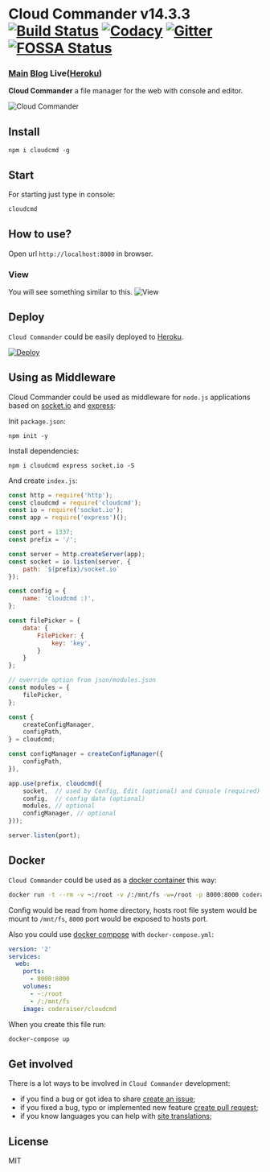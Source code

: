 # Cloud Commander v14.3.3 [![Build Status][BuildStatusIMGURL]][BuildStatusURL] [![Codacy][CodacyIMG]][CodacyURL] [![Gitter][GitterIMGURL]][GitterURL] [![FOSSA Status](https://app.fossa.io/api/projects/git%2Bgithub.com%2Fcoderaiser%2Fcloudcmd.svg?type=shield)](https://app.fossa.io/projects/git%2Bgithub.com%2Fcoderaiser%2Fcloudcmd?ref=badge_shield)

### [Main][MainURL] [Blog][BlogURL] Live([Heroku][HerokuURL])

[NPM_INFO_IMG]:             https://nodei.co/npm/cloudcmd.png
[MainURL]:                  http://cloudcmd.io "Main"
[BlogURL]:                  http://blog.cloudcmd.io "Blog"
[HerokuURL]:                https://cloudcmd.herokuapp.com/ "Heroku"
[BuildStatusURL]:           https://travis-ci.org/coderaiser/cloudcmd  "Build Status"
[BuildStatusIMGURL]:        https://img.shields.io/travis/coderaiser/cloudcmd.svg?style=flat-squere&longCache=true

[BuildAppveyorURL]:         https://ci.appveyor.com/project/coderaiser/cloudcmd
[BuildAppveyorIMGURL]:      https://ci.appveyor.com/api/projects/status/tse6sc8dxrqxqehi?svg=true

[CodacyURL]:                https://www.codacy.com/app/coderaiser/cloudcmd
[CodacyIMG]:                https://api.codacy.com/project/badge/Grade/ddda78be780549ce8754f8d47a8c0e36

[GitterURL]:                https://gitter.im/cloudcmd/hello
[GitterIMGURL]:             https://img.shields.io/gitter/room/coderaiser/cloudcmd.js.svg

[DeployURL]:                https://heroku.com/deploy?template=https://github.com/coderaiser/cloudcmd "Deploy"
[DeployIMG]:                https://www.herokucdn.com/deploy/button.png

**Cloud Commander** a file manager for the web with console and editor.

![Cloud Commander](https://cloudcmd.io/img/logo/cloudcmd.png "Cloud Commander")

## Install

```
npm i cloudcmd -g
```
## Start

For starting just type in console:

```sh
cloudcmd
```

## How to use?

Open url `http://localhost:8000` in browser.

### View

You will see something similar to this.
![View](https://cloudcmd.io/img/screen/view.png "View")


## Deploy
`Cloud Commander` could be easily deployed to [Heroku][DeployURL].

[![Deploy][DeployIMG]][DeployURL]

## Using as Middleware

Cloud Commander could be used as middleware for `node.js` applications based on [socket.io](http://socket.io "Socket.IO") and [express](http://expressjs.com "Express"):

Init `package.json`:

```
npm init -y
```

Install dependencies:

```
npm i cloudcmd express socket.io -S
```

And create `index.js`:

```js
const http = require('http');
const cloudcmd = require('cloudcmd');
const io = require('socket.io');
const app = require('express')();

const port = 1337;
const prefix = '/';

const server = http.createServer(app);
const socket = io.listen(server, {
    path: `${prefix}/socket.io`
});

const config = {
    name: 'cloudcmd :)',
};

const filePicker = {
    data: {
        FilePicker: {
            key: 'key',
        }
    }
};

// override option from json/modules.json
const modules = {
    filePicker,
};

const {
    createConfigManager,
    configPath,
} = cloudcmd;

const configManager = createConfigManager({
    configPath,
}),

app.use(prefix, cloudcmd({
    socket,  // used by Config, Edit (optional) and Console (required)
    config,  // config data (optional)
    modules, // optional
    configManager, // optional
}));

server.listen(port);
```

Docker
---------------
`Cloud Commander` could be used as a [docker container](https://hub.docker.com/r/coderaiser/cloudcmd/ "Docker container") this way:

```sh
docker run -t --rm -v ~:/root -v /:/mnt/fs -w=/root -p 8000:8000 coderaiser/cloudcmd
```

Config would be read from home directory, hosts root file system would be mount to `/mnt/fs`,
`8000` port would be exposed to hosts port.

Also you could use [docker compose](https://docs.docker.com/compose/ "Docker Compose") with `docker-compose.yml`:

```yml
version: '2'
services:
  web:
    ports:
      - 8000:8000
    volumes:
      - ~:/root
      - /:/mnt/fs
    image: coderaiser/cloudcmd
```

When you create this file run:

```sh
docker-compose up
```

Get involved
---------------

There is a lot ways to be involved in `Cloud Commander` development:

- if you find a bug or got idea to share [create an issue](https://github.com/coderaiser/cloudcmd/issues/new "Create issue");
- if you fixed a bug, typo or implemented new feature [create pull request](https://github.com/coderaiser/cloudcmd/compare "Create pull request");
- if you know languages you can help with [site translations](https://github.com/coderaiser/cloudcmd/wiki "Cloud Commander community wiki");

## License

MIT
